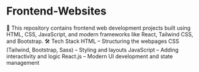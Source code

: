 # Frontend-Websites
🚀 This repository contains frontend web development projects built using HTML, CSS, JavaScript, and modern frameworks like React, Tailwind CSS, and Bootstrap.
🛠 Tech Stack
HTML – Structuring the webpages
CSS (Tailwind, Bootstrap, Sass) – Styling and layouts
JavaScript – Adding interactivity and logic
React.js – Modern UI development and state management
